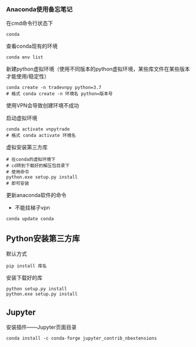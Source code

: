 ### Anaconda使用备忘笔记

在cmd命令行状态下

```shell
conda
```

查看conda现有的环境

```shell
conda env list
```

新建python虚拟环境（使用不同版本的python虚拟环境，某些库文件在某些版本才能使用/稳定性）

```shell
conda create -n tradevnpy python=3.7
# 格式 conda create -n 环境名 python=版本号
```

使用VPN会导致创建环境不成功

启动虚拟环境
```shell
conda activate vnpytrade
# 格式 conda activate 环境名
```

虚拟安装第三方库
```shell
# 在conda的虚拟环境下
# cd转到下载好的解压包目录下
# 使用命令
python.exe setup.py install
# 即可安装
```

更新anaconda软件的命令

- 不能挂梯子vpn

```shell
conda update conda
```

## Python安装第三方库

默认方式
```shell
pip install 库名
```

安装下载好的库
```shell
python setup.py install
python.exe setup.py install
```

## Jupyter

安装插件——Jupyter页面目录
```shell
conda install -c conda-forge jupyter_contrib_nbextensions
```
